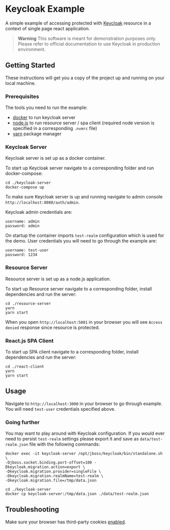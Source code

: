 # Keycloak Example

A simple example of accessing protected with [Keycloak](https://www.keycloak.org/) resource in a context of single page react application.

> **Warning**
> This software is meant for demonstration purposes only. Please refer to official documentation to use Keycloak in production environment.

## Getting Started

These instructions will get you a copy of the project up and running on your local machine.

### Prerequisites

The tools you need to run the example:

- [docker](https://www.docker.com/) to run keycloak server
- [node.js](https://nodejs.org) to run resource server / spa client (required node version is specified in a corresponding `.nvmrc` file)
- [yarn](https://yarnpkg.com/) package manager

### Keycloak Server

Keycloak server is set up as a docker container.

To start up Keycloak server navigate to a corresponding folder and run docker-compose:

```
cd ./keycloak-server
docker-compose up
```

To make sure Keycloak server is up and running navigate to admin console `http://localhost:8080/auth/admin`.

Keycloak admin credentials are:

```
username: admin
password: admin
```

On startup the container imports `test-realm` configuration which is used for the demo.
User credentials you will need to go through the example are:

```
username: test-user
password: 1234
```

### Resource Server

Resource server is set up as a node.js application.

To start up Resource server navigate to a corresponding folder, install dependencies and run the server:

```
cd ./resource-server
yarn
yarn start
```

When you open `http://localhost:5001` in your browser you will see `Access denied` response since resource is protected.

### React.js SPA Client

To start up SPA client navigate to a corresponding folder, install dependencies and run the server:

```
cd ./react-client
yarn
yarn start
```

## Usage

Navigate to `http://localhost:3000` in your browser to go through example.
You will need `test-user` credentials specified above.

### Going further

You may want to play around with Keycloak configuration. If you would ever need to persist `test-realm` settings please export it and save as `data/test-realm.json` file with the following commands:

```
docker exec -it keycloak-server /opt/jboss/keycloak/bin/standalone.sh \
-Djboss.socket.binding.port-offset=100 -Dkeycloak.migration.action=export \
-Dkeycloak.migration.provider=singleFile \
-Dkeycloak.migration.realmName=test-realm \
-Dkeycloak.migration.file=/tmp/data.json

cd ./keycloak-server
docker cp keycloak-server:/tmp/data.json ./data/test-realm.json
```

## Troubleshooting

Make sure your browser has third-party cookies [enabled](https://akohubteam.medium.com/how-to-enable-third-party-cookies-on-your-browsers-f9a8143b8cc5).
